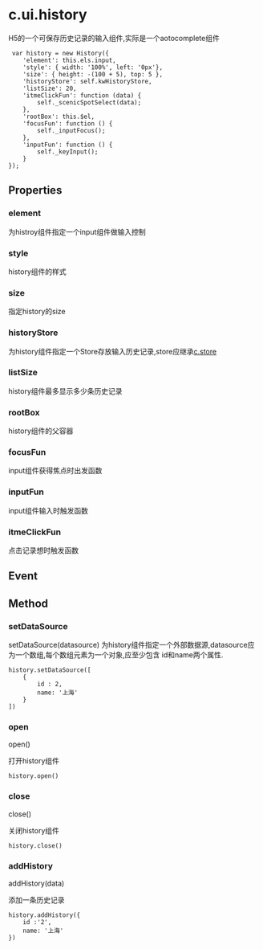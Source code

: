 # c.ui.history

H5的一个可保存历史记录的输入组件,实际是一个aotocomplete组件

     var history = new History({
        'element': this.els.input,
        'style': { width: '100%', left: '0px'},
        'size': { height: -(100 + 5), top: 5 },
        'historyStore': self.kwHistoryStore,
        'listSize': 20,
        'itmeClickFun': function (data) {
            self._scenicSpotSelect(data);
        },
        'rootBox': this.$el,
        'focusFun': function () {
            self._inputFocus();
        },
        'inputFun': function () {
            self._keyInput();
        }
    });

## Properties

### element

为histroy组件指定一个input组件做输入控制

### style
history组件的样式

### size
 指定history的size

### historyStore
为history组件指定一个Store存放输入历史记录,store应继承[c.store](c.store.md)

### listSize
history组件最多显示多少条历史记录

### rootBox
history组件的父容器

### focusFun
input组件获得焦点时出发函数

### inputFun
input组件输入时触发函数

### itmeClickFun
点击记录想时触发函数


## Event

## Method

### setDataSource
setDataSource(datasource)
为history组件指定一个外部数据源,datasource应为一个数组,每个数组元素为一个对象,应至少包含
id和name两个属性.

    history.setDataSource([
        {
            id : 2,
            name: '上海'
        }
    ])



### open
open()

打开history组件

    history.open()

### close
close()

关闭history组件

    history.close()

### addHistory
addHistory(data)

添加一条历史记录

    history.addHistory({
        id :'2',
        name: '上海'
    })





